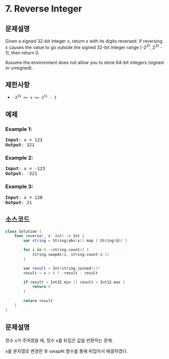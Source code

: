 # 7. Reverse Integer

## 문제설명
Given a signed 32-bit integer x, return x with its digits reversed. If reversing x causes the value to go outside the signed 32-bit integer range [-2<sup>31</sup>, 2<sup>31</sup> - 1], then return 0.

Assume the environment does not allow you to store 64-bit integers (signed or unsigned).

## 제한사항
- <code>-2<sup>31</sup> <= x <= 2<sup>31</sup> - 1</code>

## 예제
### Example 1:
<pre>
<b>Input</b>: x = 123
<b>Output</b>: 321
</pre>

### Example 2:
<pre>
<b>Input</b>: x = -123
<b>Output</b>: -321
</pre>

### Example 3:
<pre>
<b>Input</b>: x = 120
<b>Output</b>: 21
</pre>

## 소스코드
```Swift
class Solution {
    func reverse(_ x: Int) -> Int {
        var string = String(abs(x)).map { String($0) }

        for i in 0..<string.count/2 {
            string.swapAt(i, string.count-i-1)
        }

        var result = Int(string.joined())!
        result = x < 0 ? -result : result

        if result < Int32.min || result > Int32.max {
            return 0
        }
        
        return result
    }
}
```

## 문제설명
정수 x가 주어졌을 때, 정수 x를 뒤집은 값을 반환하는 문제.

x를 문자열로 변경한 후 swapAt 함수를 통해 뒤집어서 해결하였다.